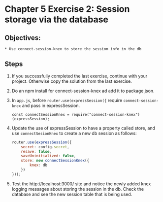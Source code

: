 # Chapter 5 Exercise 2: Session storage via the database

## Objectives:
	* Use connect-session-knex to store the session info in the db

## Steps 

1. If you successfully completed the last exercise, continue with your project. Otherwise copy the solution from the last exercise.

1. Do an npm install for connect-session-knex ad add it to package.json.

1. In `app.js`, before `router.use(expressSession({` require `connect-session-knex`  and pass in expressSession.
	
	```
	const connectSessionKnex = require("connect-session-knex")(expressSession);
	```

1. Update the use of expressSession to have a property called store, and use `connectSesionKnex` to create a new db session as follows:	
	``` javascript
	router.use(expressSession({
		secret: config.secret,
		resave: false,
		saveUninitialized: false,
		store: new connectSessionKnex({
			knex: db
		})
	}));
	```

1. Test the http://localhost:3000/ site and notice the newly added knex logging messages about storing the session in the db. Check the database and see the new session table that is being used.